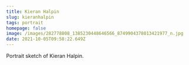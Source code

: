 ```yaml
---
title: Kieran Halpin
slug: kieranhalpin
tags: portrait
homepage: false
image: /images/282778808_1385230448646566_8749904378013421977_n.jpg
date: 2021-10-05T09:58:22.649Z
---
```

Portrait sketch of Kieran Halpin.
